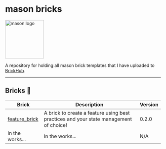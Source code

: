 # mason bricks

<p align="left">
<img src="https://raw.githubusercontent.com/felangel/mason/master/assets/mason_full.png" height="125" alt="mason logo" />
</p>

A repository for holding all mason brick templates that I have uploaded to [BrickHub](https://brickhub.dev/).

---

## Bricks 🧱

| Brick                                                                                       | Description                                                                           | Version |
| ------------------------------------------------------------------------------------------- | ------------------------------------------------------------------------------------- | ------- |
| [feature_brick](https://brickhub.dev/bricks/feature_brick/0.2.0) | A brick to create a feature using best practices and your state management of choice! | 0.2.0   |
| In the works...                                                                             | In the works...                                                                       | N/A     |
